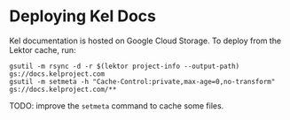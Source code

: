 # Deploying Kel Docs

Kel documentation is hosted on Google Cloud Storage. To deploy from the Lektor
cache, run:

    gsutil -m rsync -d -r $(lektor project-info --output-path) gs://docs.kelproject.com
    gsutil -m setmeta -h "Cache-Control:private,max-age=0,no-transform" gs://docs.kelproject.com/**

TODO: improve the `setmeta` command to cache some files.
